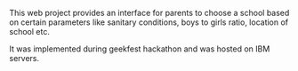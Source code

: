 This web project provides an interface for parents to choose a school based on certain parameters like sanitary conditions, boys to girls ratio, location of school etc.

It was implemented during geekfest hackathon and was hosted on IBM servers.
